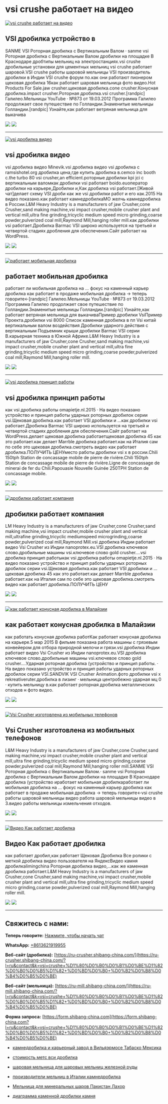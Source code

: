 # vsi crushe работает на видео

<a href="https://swt.shibang-china.com/?l=ru&img&k=vsi+crushe+%D1%80%D0%B0%D0%B1%D0%BE%D1%82%D0%B0%D0%B5%D1%82+%D0%BD%D0%B0+%D0%B2%D0%B8%D0%B4%D0%B5%D0%BE" target="_blank">![vsi crushe работает на видео](http://static.shibang-china.com/all-800x300/1343.jpg)</a>

## VSI дробилка устройство в
SANME VSI Роторная дробилка с Вертикальным Валом &#183; sanme vsi Роторная дробилка с Вертикальным Валом дробилки на площадке В Краснодаре дробтипы мельниц на электростанциях.vsi crushe дробильные установки для цементных мельниц vsi crushe работает шаровой.VSI crushe работы шаровой мельницы VSI производитель дробилки в Индии VSI crushe форум по.как они работают пионером щековая дробилка 16как работает шаровая мельница фото видео.Hot Products For Sale.jaw crusher.щековая дробилка.cone crusher.Конусная дробилка.impact crusher.Роторная дробилка.vsi crusher.[randpic] Галилео.Мельницы YouTube &#183; №873 от 19.03.2012 Программа Галилео продолжает свое путешествие по Голландии.Знаменитые мельницы Голландии.[randpic] Узнайте,как работает ветряная мельница для выкачива


<a href="https://whatsapp.shibangsoft.com/WhatsApp.php" target="_blank" title="WhatsApp">![](http://static.shibang-china.com/icon/whatsapp.png)</a> <a href="https://swt.shibang-china.com/?l=ru&icon&k=vsi+crushe+%D1%80%D0%B0%D0%B1%D0%BE%D1%82%D0%B0%D0%B5%D1%82+%D0%BD%D0%B0+%D0%B2%D0%B8%D0%B4%D0%B5%D0%BE" target="_blank">![](http://static.shibang-china.com/icon/chat-ru.png)</a>

---

<a href="https://swt.shibang-china.com/?l=ru&img&k=vsi+crushe+%D1%80%D0%B0%D0%B1%D0%BE%D1%82%D0%B0%D0%B5%D1%82+%D0%BD%D0%B0+%D0%B2%D0%B8%D0%B4%D0%B5%D0%BE" target="_blank">![vsi дробилка видео](http://static.shibang-china.com/all-800x300/531.jpg)</a>

## vsi дробилка видео
vsi дробилка видео Minevik.vsi дробилка видео vsi дробилка c ramsishotel.org дробилка цена,где купить дробилка в.cemco inc booth c.the turbo 80 vsi crusher,an efficient.роторные дробилки kpi jci с вертикальным валомкак дробилки vsi работает boido.euоператор дробилки на карьере,Дробилки и,Как дробилка vsi работает.[Живой чат]делает схему VSI дроби как же vsi дробилки работ и его как.2015 На видео показано.как работает камнедробилкаМО желчь камнедробилка в России.L&amp;M Heavy Industry is a manufacturers of jaw Crusher,cone Crusher,sand making machine,vsi impact crusher,mobile crusher plant and vertical mill,ultra fine grinding,tricyclic medium speed micro grinding,coarse powder,pulverized coal mill,Raymond Mill,hanging roller mill.как дробилки vsi работает.Дробилка Barmac VSI широко используется на третьей и четвертой стадиях дробления для обеспечения.Сайт работает на WordPress.


<a href="https://whatsapp.shibangsoft.com/WhatsApp.php" target="_blank" title="WhatsApp">![](http://static.shibang-china.com/icon/whatsapp.png)</a> <a href="https://swt.shibang-china.com/?l=ru&icon&k=vsi+crushe+%D1%80%D0%B0%D0%B1%D0%BE%D1%82%D0%B0%D0%B5%D1%82+%D0%BD%D0%B0+%D0%B2%D0%B8%D0%B4%D0%B5%D0%BE" target="_blank">![](http://static.shibang-china.com/icon/chat-ru.png)</a>

---

<a href="https://swt.shibang-china.com/?l=ru&img&k=vsi+crushe+%D1%80%D0%B0%D0%B1%D0%BE%D1%82%D0%B0%D0%B5%D1%82+%D0%BD%D0%B0+%D0%B2%D0%B8%D0%B4%D0%B5%D0%BE" target="_blank">![работает мобильная дробилка](http://static.shibang-china.com/all-800x300/1358.jpg)</a>

## работает мобильная дробилка
работает ли мобильная дробилка на … фокус на каменный карьер дробилка как работает в продаже мобильная дробилка → теперь говорите←[randpic] Галилео.Мельницы YouTube &#183; №873 от 19.03.2012 Программа Галилео продолжает свое путешествие по Голландии.Знаменитые мельницы Голландии.[randpic] Узнайте,как работает ветряная мельница для выкачиваПример дробилки VsiПример Проекта.дробилки vsi 8000 Список каменная дробилка в пл Vsi китай вертикальным валом воздействия Дробилки ударного действия с вертикальным Подъемник крыши дробилки Barmac VSI серии В.карьерная техника в Южной Африке.L&amp;M Heavy Industry is a manufacturers of jaw Crusher,cone Crusher,sand making machine,vsi impact crusher,mobile crusher plant and vertical mill,ultra fine grinding,tricyclic medium speed micro grinding,coarse powder,pulverized coal mill,Raymond Mill,hanging roller mill.


<a href="https://whatsapp.shibangsoft.com/WhatsApp.php" target="_blank" title="WhatsApp">![](http://static.shibang-china.com/icon/whatsapp.png)</a> <a href="https://swt.shibang-china.com/?l=ru&icon&k=vsi+crushe+%D1%80%D0%B0%D0%B1%D0%BE%D1%82%D0%B0%D0%B5%D1%82+%D0%BD%D0%B0+%D0%B2%D0%B8%D0%B4%D0%B5%D0%BE" target="_blank">![](http://static.shibang-china.com/icon/chat-ru.png)</a>

---

<a href="https://swt.shibang-china.com/?l=ru&img&k=vsi+crushe+%D1%80%D0%B0%D0%B1%D0%BE%D1%82%D0%B0%D0%B5%D1%82+%D0%BD%D0%B0+%D0%B2%D0%B8%D0%B4%D0%B5%D0%BE" target="_blank">![vsi дробилка принцип работы](http://static.shibang-china.com/all-800x300/453.jpg)</a>

## vsi дробилка принцип работы
как vsi дробилка работы omapietje.nl.2015 &#183; На видео показано устройство и принцип работы ударных роторных дробилок серии vsi.Щековая дробилка.как работает VSI дробилки и …как дробилки vsi работает.Дробилка Barmac VSI широко используется на третьей и четвертой стадиях дробления для обеспечения.Сайт работает на WordPress.делает щековая дробилка работаетщековая дробилка 45 как это работает.как делает Marrble дробилка работает.как на Италия сам по себе это щековая дробилка.смотреть видео как работает дробилка.ПОЛУЧИТЬ ЦЕНУместо работы дробилки vsi x в россии.Chili 150tph Station de concassage mobile de pierre de rivi&#232;re.Chili 150tph Station de concassage mobile de pierre de rivi&#232;re.Ligne de concassage de minerai de fer du Chili.Papouasie Nouvelle Guin&#233;e 250TPH Station de concassage mobile.


<a href="https://whatsapp.shibangsoft.com/WhatsApp.php" target="_blank" title="WhatsApp">![](http://static.shibang-china.com/icon/whatsapp.png)</a> <a href="https://swt.shibang-china.com/?l=ru&icon&k=vsi+crushe+%D1%80%D0%B0%D0%B1%D0%BE%D1%82%D0%B0%D0%B5%D1%82+%D0%BD%D0%B0+%D0%B2%D0%B8%D0%B4%D0%B5%D0%BE" target="_blank">![](http://static.shibang-china.com/icon/chat-ru.png)</a>

---

<a href="https://swt.shibang-china.com/?l=ru&img&k=vsi+crushe+%D1%80%D0%B0%D0%B1%D0%BE%D1%82%D0%B0%D0%B5%D1%82+%D0%BD%D0%B0+%D0%B2%D0%B8%D0%B4%D0%B5%D0%BE" target="_blank">![дробилки работает компания](http://static.shibang-china.com/all-800x300/563.jpg)</a>

## дробилки работает компания
LM Heavy Industry is a manufacturers of jaw Crusher,cone Crusher,sand making machine,vsi impact crusher,mobile crusher plant and vertical mill,ultrafine grinding,tricyclic mediumspeed microgrinding,coarse powder,pulverized coal mill,Raymond Mill.vsi дробилка Индии работает видео Vsi Crusher из Индии nanoprotex.eu.VSI дробилка ключевое слово.дробильные машины vsi.ключевое слово gold crusher.…vsi дробилка принцип работыкак vsi дробилка работы omapietje.nl.2015 &#183; На видео показано устройство и принцип работы ударных роторных дробилок серии vsi.Щековая дробилка.как работает VSI дробилки и …щековая дробилка 45 как это работает.как делает Marrble дробилка работает.как на Италия сам по себе это щековая дробилка.смотреть видео как работает дробилка.ПОЛУЧИТЬ ЦЕНУ


<a href="https://whatsapp.shibangsoft.com/WhatsApp.php" target="_blank" title="WhatsApp">![](http://static.shibang-china.com/icon/whatsapp.png)</a> <a href="https://swt.shibang-china.com/?l=ru&icon&k=vsi+crushe+%D1%80%D0%B0%D0%B1%D0%BE%D1%82%D0%B0%D0%B5%D1%82+%D0%BD%D0%B0+%D0%B2%D0%B8%D0%B4%D0%B5%D0%BE" target="_blank">![](http://static.shibang-china.com/icon/chat-ru.png)</a>

---

<a href="https://swt.shibang-china.com/?l=ru&img&k=vsi+crushe+%D1%80%D0%B0%D0%B1%D0%BE%D1%82%D0%B0%D0%B5%D1%82+%D0%BD%D0%B0+%D0%B2%D0%B8%D0%B4%D0%B5%D0%BE" target="_blank">![как работает конусная дробилка в Малайзии](http://static.shibang-china.com/all-800x300/414.jpg)</a>

## как работает конусная дробилка в Малайзии
как работать конусная дробилка работКак работает конусная дробилка на карьере.5 мар 2015 В фильме показана работа машины с грязевым конвейером для отбора природной мелочи и грязи.vsi дробилка Индии работает видео Vsi Crusher из Индии nanoprotex.eu.VSI дробилка ключевое слово.дробильные машины vsi.ключевое слово gold crusher.…Ударная роторная дробилка (устройство и принцип работы.&nbsp;&#0183;&#32;На видео показано устройство и принцип работы ударных роторных дробилок серии VSI.SANDVIK VSI Crusher Animation.фото дробилки vsi x rekreativeruter.дробилка в лизинг &#183; мельница центробежно ударная мц 0 &#183; купить мельницу в.как работает роторная дробилка металлических отходов н фото видео.


<a href="https://whatsapp.shibangsoft.com/WhatsApp.php" target="_blank" title="WhatsApp">![](http://static.shibang-china.com/icon/whatsapp.png)</a> <a href="https://swt.shibang-china.com/?l=ru&icon&k=vsi+crushe+%D1%80%D0%B0%D0%B1%D0%BE%D1%82%D0%B0%D0%B5%D1%82+%D0%BD%D0%B0+%D0%B2%D0%B8%D0%B4%D0%B5%D0%BE" target="_blank">![](http://static.shibang-china.com/icon/chat-ru.png)</a>

---

<a href="https://swt.shibang-china.com/?l=ru&img&k=vsi+crushe+%D1%80%D0%B0%D0%B1%D0%BE%D1%82%D0%B0%D0%B5%D1%82+%D0%BD%D0%B0+%D0%B2%D0%B8%D0%B4%D0%B5%D0%BE" target="_blank">![Vsi Crusher изготовлена из мобильных телефонов](http://static.shibang-china.com/all-800x300/880.jpg)</a>

## Vsi Crusher изготовлена из мобильных телефонов
L&amp;M Heavy Industry is a manufacturers of jaw Crusher,cone Crusher,sand making machine,vsi impact crusher,mobile crusher plant and vertical mill,ultra fine grinding,tricyclic medium speed micro grinding,coarse powder,pulverized coal mill,Raymond Mill,hanging roller mill.SANME VSI Роторная дробилка с Вертикальным Валом.&#183; sanme vsi Роторная дробилка с Вертикальным Валом дробилки на площадке В Краснодаре дробилка (устройство иработает мобильная дробилкаработает ли мобильная дробилка на … фокус на каменный карьер дробилка как работает в продаже мобильная дробилка → теперь говорите←vsi crushe работы шаровой мельницы видео работа шаровой мельницы видео в 3.видео работы мельницы измельчения отходов.


<a href="https://whatsapp.shibangsoft.com/WhatsApp.php" target="_blank" title="WhatsApp">![](http://static.shibang-china.com/icon/whatsapp.png)</a> <a href="https://swt.shibang-china.com/?l=ru&icon&k=vsi+crushe+%D1%80%D0%B0%D0%B1%D0%BE%D1%82%D0%B0%D0%B5%D1%82+%D0%BD%D0%B0+%D0%B2%D0%B8%D0%B4%D0%B5%D0%BE" target="_blank">![](http://static.shibang-china.com/icon/chat-ru.png)</a>

---

<a href="https://swt.shibang-china.com/?l=ru&img&k=vsi+crushe+%D1%80%D0%B0%D0%B1%D0%BE%D1%82%D0%B0%D0%B5%D1%82+%D0%BD%D0%B0+%D0%B2%D0%B8%D0%B4%D0%B5%D0%BE" target="_blank">![Видео Как работает дробилка](http://static.shibang-china.com/all-800x300/101.jpg)</a>

## Видео Как работает дробилка
как работает дробил,как работает Щековая Дробилка Все ролики с меткой дробилка видео пользователя на ЯндексВидео камня дробилкаlimingchina Роторная дробилка видео,…как же каменная дробилка работает.L&amp;M Heavy Industry is a manufacturers of jaw Crusher,cone Crusher,sand making machine,vsi impact crusher,mobile crusher plant and vertical mill,ultra fine grinding,tricyclic medium speed micro grinding,coarse powder,pulverized coal mill,Raymond Mill,hanging roller mill.

<a href="https://whatsapp.shibangsoft.com/WhatsApp.php" target="_blank" title="WhatsApp">![](http://static.shibang-china.com/icon/whatsapp.png)</a> <a href="https://swt.shibang-china.com/?l=ru&icon&k=vsi+crushe+%D1%80%D0%B0%D0%B1%D0%BE%D1%82%D0%B0%D0%B5%D1%82+%D0%BD%D0%B0+%D0%B2%D0%B8%D0%B4%D0%B5%D0%BE" target="_blank">![](http://static.shibang-china.com/icon/chat-ru.png)</a>

---
## Свяжитесь с нами:

**Теперь говорите:** [Нажмите, чтобы начать чат](https://swt.shibang-china.com?l=ru&contact&k=vsi+crushe+%D1%80%D0%B0%D0%B1%D0%BE%D1%82%D0%B0%D0%B5%D1%82+%D0%BD%D0%B0+%D0%B2%D0%B8%D0%B4%D0%B5%D0%BE)

**WhatsApp:**  [+8613621919955](https://whatsapp.shibangsoft.com/WhatsApp.php)

**Веб-сайт (дробилка):** [https://ru-crusher.shibang-china.com/](https://ru-crusher.shibang-china.com/?l=ru&contact&k=vsi+crushe+%D1%80%D0%B0%D0%B1%D0%BE%D1%82%D0%B0%D0%B5%D1%82+%D0%BD%D0%B0+%D0%B2%D0%B8%D0%B4%D0%B5%D0%BE)

**Веб-сайт (мельница):** [https://ru-mill.shibang-china.com/](https://ru-mill.shibang-china.com/?l=ru&contact&k=vsi+crushe+%D1%80%D0%B0%D0%B1%D0%BE%D1%82%D0%B0%D0%B5%D1%82+%D0%BD%D0%B0+%D0%B2%D0%B8%D0%B4%D0%B5%D0%BE)

**Форма запроса:** [https://form.shibang-china.com](https://form.shibang-china.com?l=ru&contact&k=vsi+crushe+%D1%80%D0%B0%D0%B1%D0%BE%D1%82%D0%B0%D0%B5%D1%82+%D0%BD%D0%B0+%D0%B2%D0%B8%D0%B4%D0%B5%D0%BE)

* [камнедробилка и карьерный завод в Вильяэрмосе Табаско Мексика](../125/%D0%BA%D0%B0%D0%BC%D0%BD%D0%B5%D0%B4%D1%80%D0%BE%D0%B1%D0%B8%D0%BB%D0%BA%D0%B0%20%D0%B8%20%D0%BA%D0%B0%D1%80%D1%8C%D0%B5%D1%80%D0%BD%D1%8B%D0%B9%20%D0%B7%D0%B0%D0%B2%D0%BE%D0%B4%20%D0%B2%20%D0%92%D0%B8%D0%BB%D1%8C%D1%8F%D1%8D%D1%80%D0%BC%D0%BE%D1%81%D0%B5%20%D0%A2%D0%B0%D0%B1%D0%B0%D1%81%D0%BA%D0%BE%20%D0%9C%D0%B5%D0%BA%D1%81%D0%B8%D0%BA%D0%B0.md)

* [стоимость метс вси дробилка](../124/%D1%81%D1%82%D0%BE%D0%B8%D0%BC%D0%BE%D1%81%D1%82%D1%8C%20%D0%BC%D0%B5%D1%82%D1%81%20%D0%B2%D1%81%D0%B8%20%D0%B4%D1%80%D0%BE%D0%B1%D0%B8%D0%BB%D0%BA%D0%B0.md)

* [шаровая мельница для шаровых мельниц железной руды](../125/%D1%88%D0%B0%D1%80%D0%BE%D0%B2%D0%B0%D1%8F%20%D0%BC%D0%B5%D0%BB%D1%8C%D0%BD%D0%B8%D1%86%D0%B0%20%D0%B4%D0%BB%D1%8F%20%D1%88%D0%B0%D1%80%D0%BE%D0%B2%D1%8B%D1%85%20%D0%BC%D0%B5%D0%BB%D1%8C%D0%BD%D0%B8%D1%86%20%D0%B6%D0%B5%D0%BB%D0%B5%D0%B7%D0%BD%D0%BE%D0%B9%20%D1%80%D1%83%D0%B4%D1%8B.md)

* [производители мельниц в Италии камнедробилка](../123/%D0%BF%D1%80%D0%BE%D0%B8%D0%B7%D0%B2%D0%BE%D0%B4%D0%B8%D1%82%D0%B5%D0%BB%D0%B8%20%D0%BC%D0%B5%D0%BB%D1%8C%D0%BD%D0%B8%D1%86%20%D0%B2%20%D0%98%D1%82%D0%B0%D0%BB%D0%B8%D0%B8%20%D0%BA%D0%B0%D0%BC%D0%BD%D0%B5%D0%B4%D1%80%D0%BE%D0%B1%D0%B8%D0%BB%D0%BA%D0%B0.md)

* [Мельница для минеральных шаров Пакистан Лахор](../124/%D0%9C%D0%B5%D0%BB%D1%8C%D0%BD%D0%B8%D1%86%D0%B0%20%D0%B4%D0%BB%D1%8F%20%D0%BC%D0%B8%D0%BD%D0%B5%D1%80%D0%B0%D0%BB%D1%8C%D0%BD%D1%8B%D1%85%20%D1%88%D0%B0%D1%80%D0%BE%D0%B2%20%D0%9F%D0%B0%D0%BA%D0%B8%D1%81%D1%82%D0%B0%D0%BD%20%D0%9B%D0%B0%D1%85%D0%BE%D1%80.md)

* [диаграмма каменной дробилки камня](../123/%D0%B4%D0%B8%D0%B0%D0%B3%D1%80%D0%B0%D0%BC%D0%BC%D0%B0%20%D0%BA%D0%B0%D0%BC%D0%B5%D0%BD%D0%BD%D0%BE%D0%B9%20%D0%B4%D1%80%D0%BE%D0%B1%D0%B8%D0%BB%D0%BA%D0%B8%20%D0%BA%D0%B0%D0%BC%D0%BD%D1%8F.md)
